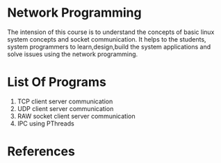 # Network Programming
The intension of this course is to understand the concepts of basic linux system concepts and socket communication. It helps to the students, system programmers to learn,design,build the system applications and solve issues using the network programming.
# List Of Programs
1. TCP client server communication
2. UDP client server communication
3. RAW socket client server communication
4. IPC using PThreads

# References
